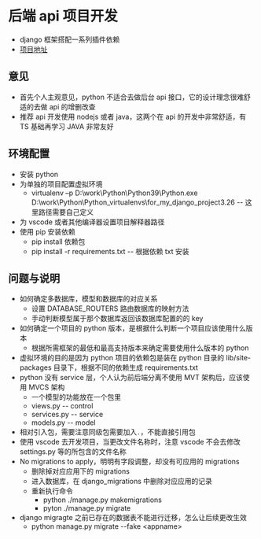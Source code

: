 # 后端 api 项目开发

- django 框架搭配一系列插件依赖
- [项目地址](https://github.com/VirgoHxy/my_django_project.git)

## 意见

- 首先个人主观意见，python 不适合去做后台 api 接口，它的设计理念很难舒适的去做 api 的增删改查
- 推荐 api 开发使用 nodejs 或者 java，这两个在 api 的开发中非常舒适，有 TS 基础再学习 JAVA 非常友好

## 环境配置

- 安装 python
- 为单独的项目配置虚拟环境
  - virtualenv –p D:\work\Python\Python39\Python.exe D:\work\Python\Python_virtualenvs\for_my_django_project3.26 -- 这里路径需要自己定义
- 为 vscode 或者其他编译器设置项目解释器路径
- 使用 pip 安装依赖
  - pip install 依赖包
  - pip install -r requirements.txt -- 根据依赖 txt 安装

## 问题与说明

- 如何确定多数据库，模型和数据库的对应关系
  - 设置 DATABASE_ROUTERS 路由数据库的映射方法
  - 手动判断模型属于那个数据库返回该数据库配置的的 key
- 如何确定一个项目的 python 版本，是根据什么判断一个项目应该使用什么版本
  - 根据所需框架的最低和最高支持版本来确定需要使用什么版本的 python
- 虚拟环境的目的是因为 python 项目的依赖包是装在 python 目录的 lib/site-packages 目录下，根据不同的依赖生成 requirements.txt
- python 没有 service 层，个人认为前后端分离不使用 MVT 架构后，应该使用 MVCS 架构
  - 一个模型的功能放在一个包里
  - views.py -- control
  - services.py -- service
  - models.py -- model
- 相对引入包，需要注意同级包需要加入`.`，不能直接引用包
- 使用 vscode 去开发项目，当更改文件名称时，注意 vscode 不会去修改 settings.py 等的所包含的文件名称
- No migrations to apply，明明有字段调整，却没有可应用的 migrations
  - 删除掉对应应用下的 migrations
  - 进入数据库，在 django_migrations 中删除对应应用的记录
  - 重新执行命令
    - python ./manage.py makemigrations
    - pyton ./manage.py migrate
- django migragte 之前已存在的数据表不能进行迁移，怎么让后续更改生效
  - python manage.py migrate --fake \<appname\>
